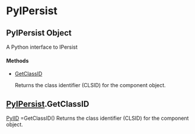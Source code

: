 # PyIPersist

## PyIPersist Object



A Python interface to IPersist

#### Methods


  - [GetClassID](PyIPersist.md#pyipersistgetclassid)

    Returns the class identifier \(CLSID\) for the component object\.&nbsp;


## [PyIPersist](#pyipersist)\.GetClassID

[PyIID](#pyiid) =GetClassID\(\)
Returns the class identifier \(CLSID\) for the component object\.